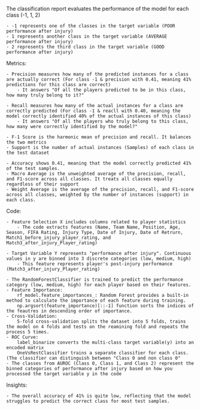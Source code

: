 The classification report evaluates the performance of the model for each class (-1, 1, 2)
    
    - -1 represents one of the classes in the target variable (POOR performance after injury)
    - 1 represents another class in the target variable (AVERAGE performance after injury)
    - 2 represents the third class in the target variable (GOOD performance after injury)

Metrics:
    
    - Precision measures how many of the predicted instances for a class are actually correct (For class -1 & precision with 0.41, meaning 41% predictions for this class are correct)
        - It answers "Of all the players predicted to be in this class, how many truly belong to it?"

    - Recall measures how many of the actual instances for a class are correctly predicted (For class -1 & reacll with 0.40, meaning the model correctly identified 40% of the actual instances of this class)
        - It answers "Of all the players who truly belong to this class, how many were correctly identified by the model?"

    - F-1 Score is the harmonic mean of precision and recall. It balances the two metrics
    - Support is the number of actual instances (Samples) of each class in the test dataset

    - Accuracy shows 0.41, meaning that the model correctly predicted 41% of the test samples.
    - Macro Average is the unweighted average of the precision, recall, and F1-score across all classes. It treats all classes equally regardless of their support
    - Weight Average is the average of the precision, recall, and F1-score across all classes, weighted by the number of instances (support) in each class.

Code:
    
    - Feature Selection X includes columns related to player statistics
        - The code extracts features (Name, Team Name, Position, Age, Season, FIFA Rating, Injury Type, Date of Injury, Date of Retrurn, Match1_before_injury_player_rating, and Match3_after_injury_Player_rating)

    - Target Variable Y represents "performance after injury". Continuous values in y are binned into 3 discrete categories (low, medium, high)
        - This feature represents player's post-injury performance (Match3_after_injury_Player_rating)

    - The RandomForestClassifier is trained to predict the performance category (low, medium, high) for each player based on their features.
    - Feature Importance:
        rf_model.feature_importances_: Random Forest provides a built-in method to calculate the importance of each feature during training.
        np.argsort(feature_importance)[::-1] function sorts the indices of the feautres in descending order of importance.
    - Cross-Validation:
        5-fold cross-validation splits the dataset into 5 folds, trains the model on 4 folds and tests on the reamining fold and repeats the process 5 times.
    - ROC Curve:
        label_binarize converts the multi-class target variable(y) into an encoded matrix
        OneVsRestClassifier trains a separate classifier for each class. (The classifier can distinguish between "Class 0 and non class 0"
    - The classes from AUROC (Class 0, Class 1, and Class 2) represent the binned categories of performance after injury based on how you processed the target variable y in the code

Insights:
   
    - The overall accuracy of 41% is quite low, reflecting that the model struggles to predict the correct class for most test samples.
